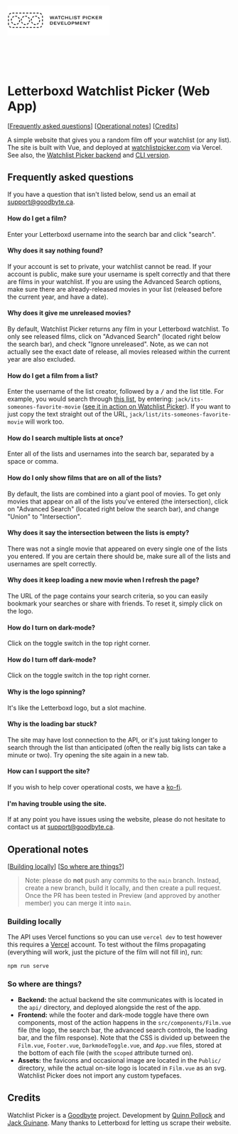 <a href="https://github.com/GoodbyteCo/Letterboxd-Watchlist-Picker">
  <img width="230" alt="Watchlist Picker Development" src="public/dev-logo.png">
</a>

<br><br><br>

# Letterboxd Watchlist Picker (Web App)

[[Frequently asked questions](#frequently-asked-questions)] [[Operational notes](#operational-notes)] [[Credits](#credits)]

A simple website that gives you a random film off your watchlist (or any list). The site is built with Vue, and deployed at [watchlistpicker.com](https://watchlistpicer.com) via Vercel. See also, the [Watchlist Picker backend](https://github.com/GoodbyteCo/Watchlist-Picker-Backend) and [CLI version](https://github.com/HoloPollock/watchlist-picker).

## Frequently asked questions

If you have a question that isn't listed below, send us an email at [support@goodbyte.ca](mailto:support@goodbyte.ca).

#### How do I get a film?
Enter your Letterboxd username into the search bar and click "search".

#### Why does it say nothing found?
If your account is set to private, your watchlist cannot be read. If your account is public, make sure your username is spelt correctly and that there are films in your watchlist. If you are using the Advanced Search options, make sure there are already-released movies in your list (released before the current year, and have a date).

#### Why does it give me unreleased movies?
By default, Watchlist Picker returns any film in your Letterboxd watchlist. To only see released films, click on "Advanced Search" (located right below the search bar), and check "Ignore unreleased". Note, as we can not actually see the exact date of release, all movies released within the current year are also excluded.

#### How do I get a film from a list?
Enter the username of the list creator, followed by a <kbd>/</kbd> and the list title. For example, you would search through [this list](https://letterboxd.com/jack/list/its-someones-favorite-movie/), by entering: `jack/its-someones-favorite-movie` ([see it in action on Watchlist Picker](https://watchlistpicker.com/?u=jack/its-someones-favorite-movie)). If you want to just copy the text straight out of the URL, `jack/list/its-someones-favorite-movie` will work too.
	
#### How do I search multiple lists at once?
Enter all of the lists and usernames into the search bar, separated by a space or comma.

#### How do I only show films that are on all of the lists?
By default, the lists are combined into a giant pool of movies. To get only movies that appear on all of the lists you've entered (the intersection), click on "Advanced Search" (located right below the search bar), and change "Union" to "Intersection".

#### Why does it say the intersection between the lists is empty?
There was not a single movie that appeared on every single one of the lists you entered. If you are certain there should be, make sure all of the lists and usernames are spelt correctly.

#### Why does it keep loading a new movie when I refresh the page?
The URL of the page contains your search criteria, so you can easily bookmark your searches or share with friends. To reset it, simply click on the logo.

#### How do I turn on dark-mode?
Click on the toggle switch in the top right corner.

#### How do I turn off dark-mode?
Click on the toggle switch in the top right corner.

#### Why is the logo spinning?
It's like the Letterboxd logo, but a slot machine.

#### Why is the loading bar stuck?
The site may have lost connection to the API, or it's just taking longer to search through the list than anticipated (often the really big lists can take a minute or two). Try opening the site again in a new tab.

#### How can I support the site?
If you wish to help cover operational costs, we have a [ko-fi](https://ko-fi.com/goodbyte).

#### I'm having trouble using the site.
If at any point you have issues using the website, please do not hesitate to contact us at [support@goodbyte.ca](mailto:support@goodbyte.ca).


## Operational notes

[[Building locally](#building-locally)] [[So where are things?](#so-where-are-things)]

> Note: please do **not** push any commits to the `main` branch. Instead, create a new branch, build it locally, and then create a pull request. Once the PR has been tested in Preview (and approved by another member) you can merge it into `main`.

### Building locally

The API uses Vercel functions so you can use `vercel dev` to test however this requires a [Vercel](https://vercel.com) account. To test without the films propagating (everything will work, just the picture of the film will not fill in), run:

```
npm run serve
```

### So where are things?

- **Backend:** the actual backend the site communicates with is located in the `api/` directory, and deployed alongside the rest of the app.
- **Frontend:** while the footer and dark-mode toggle have there own components, most of the action happens in the `src/components/Film.vue` file (the logo, the search bar, the advanced search controls, the loading bar, and the film response). Note that the CSS is divided up between the `Film.vue`, `Footer.vue`, `DarkmodeToggle.vue`, and `App.vue` files, stored at the bottom of each file (with the `scoped` attribute turned on).
- **Assets:** the favicons and occasional image are located in the `Public/` directory, while the actual on-site logo is located in `Film.vue` as an svg. Watchlist Picker does not import any custom typefaces.

## Credits

Watchlist Picker is a [Goodbyte](https://github.com/GoodbyteCo) project. Development by [Quinn Pollock](https://github.com/HoloPollock) and [Jack Guinane](https://github.com/qjack001). Many thanks to Letterboxd for letting us scrape their website. 
